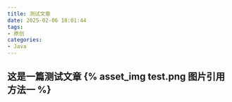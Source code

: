 ```yaml
---
title: 测试文章
date: 2025-02-06 18:01:44
tags:
- 原创
categories:
- Java
---
```


这是一篇测试文章
{% asset_img test.png 图片引用方法一 %}
---

